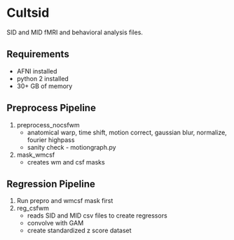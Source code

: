 # Cultsid 

SID and MID fMRI and behavioral analysis files. 

## Requirements

* AFNI installed
* python 2 installed
* 30+ GB of memory

## Preprocess Pipeline

1. preprocess_nocsfwm
	* anatomical warp, time shift, motion correct, gaussian blur, normalize, fourier highpass
	* sanity check - motiongraph.py
2. mask_wmcsf
	* creates wm and csf masks

## Regression Pipeline

1. Run prepro and wmcsf mask first
2. reg_csfwm
	* reads SID and MID csv files to create regressors
	* convolve with GAM 
	* create standardized z score dataset